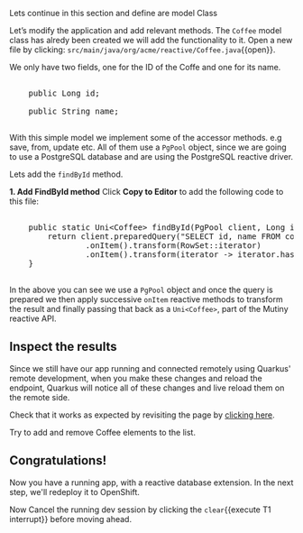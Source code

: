Lets continue in this section and define are model Class

Let’s modify the application and add relevant methods. The `Coffee` model class has alredy been created we will add the functionality to it.
Open a new file by clicking: `src/main/java/org/acme/reactive/Coffee.java`{{open}}.

We only have two fields, one for the ID of the Coffe and one for its name.
<pre>

    public Long id;

    public String name;

</pre>

With this simple model we implement some of the accessor methods. e.g save, from, update etc. All of them use a `PgPool` object, since we are going to use a PostgreSQL database and are using the PostgreSQL reactive driver.

Lets add the `findById` method.

**1. Add FindById method**
Click **Copy to Editor** to add the following code to this file:

<pre class="file" data-filename="src/main/java/org/acme/reactive/Coffee.java" data-target="insert" data-marker=" // TODO FindById">

    public static Uni&lt;Coffee&gt; findById(PgPool client, Long id) {
        return client.preparedQuery("SELECT id, name FROM coffee WHERE id = $1").execute(Tuple.of(id))
                .onItem().transform(RowSet::iterator)
                .onItem().transform(iterator -> iterator.hasNext() ? from(iterator.next()) : null);
    }

</pre>

In the above you can see we use a `PgPool` object and once the query is prepared we then apply successive `onItem` reactive methods to transform the result and finally passing that back as a `Uni<Coffee>`, part of the Mutiny reactive API.

## Inspect the results

Since we still have our app running and connected remotely using Quarkus' remote development, when you make these changes and reload the endpoint, Quarkus will notice all of these changes and live reload them on the remote side.

Check that it works as expected by revisiting the page by [clicking here](http://reactive-sql-reactive-sql.[[HOST_SUBDOMAIN]]-80-[[KATACODA_HOST]].environments.katacoda.com).

Try to add and remove Coffee elements to the list.

## Congratulations!

Now you have a running app, with a reactive database extension.
In the next step, we'll redeploy it to OpenShift.

Now Cancel the running dev session by clicking the `clear`{{execute T1 interrupt}} before moving ahead.